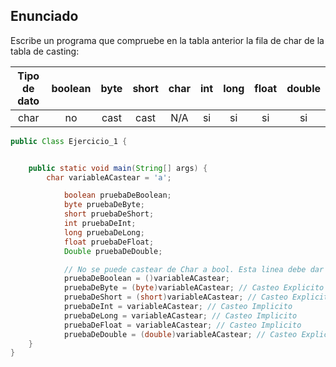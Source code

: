## Enunciado

Escribe un programa que compruebe en la tabla anterior la fila de char de la tabla de casting:


| Tipo de dato | boolean | byte | short | char | int | long | float | double |
| :--: | :--: |:--:  |:--:  |:-:|:--:|:--:|:--:| :--:|
| char | no | cast | cast | N/A | si | si | si | si |

```java
public Class Ejercicio_1 {


    public static void main(String[] args) {
    	char variableACastear = 'a';

	        boolean pruebaDeBoolean;
	        byte pruebaDeByte;
	        short pruebaDeShort;
	        int pruebaDeInt;
	        long pruebaDeLong;
	        float pruebaDeFloat;
	        Double pruebaDeDouble;

            // No se puede castear de Char a bool. Esta linea debe dar error.
	        pruebaDeBoolean = ()variableACastear;
	        pruebaDeByte = (byte)variableACastear; // Casteo Explicito
	        pruebaDeShort = (short)variableACastear; // Casteo Explicito
	        pruebaDeInt = variableACastear; // Casteo Implicito
	        pruebaDeLong = variableACastear; // Casteo Implicito
	        pruebaDeFloat = variableACastear; // Casteo Implicito
	        pruebaDeDouble = (double)variableACastear; // Casteo Explicito
    }
}
```